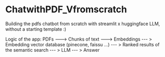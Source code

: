 # ChatwithPDF_Vfromscratch
Building the pdfs chatbot from scratch with streamlit x huggingface LLM, without a starting template :) 


Logic of the app: 
PDFs --->  Chunks of text --->  Embeddings --- > Embedding vector database (pinecone, faissu ...) --- > Ranked results of the semantic search --- > LLM --- > Answer 
